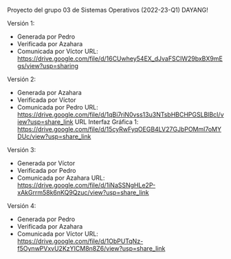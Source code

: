 Proyecto del grupo 03 de Sistemas Operativos (2022-23-Q1)
DAYANG!

Versión 1:
 - Generada por Pedro
 - Verificada por Azahara
 - Comunicada por Víctor
URL: https://drive.google.com/file/d/16CUwhey54EX_dJvaFSCIW29bxBX9mEgs/view?usp=sharing

Versión 2:
 - Generada por Azahara
 - Verificada por Víctor
 - Comunicada por Pedro
URL: https://drive.google.com/file/d/1qBi7riN0vss13u3NTsbHBCHPGSLBlBcI/view?usp=share_link
URL Interfaz Gráfica 1: https://drive.google.com/file/d/15cyRwFyqOEGB4LV27GJbPOMml7oMYDUc/view?usp=share_link

Versión 3:
 - Generada por Víctor
 - Verificada por Pedro
 - Comunicada por Azahara
URL: https://drive.google.com/file/d/1iNaSSNgHLe2P-xAkGrrm58k6nKQ9Qzuc/view?usp=share_link

Versión 4:
 - Generada por Pedro
 - Verificada por Azahara
 - Comunicada por Víctor
URL: https://drive.google.com/file/d/1ObPUTqNz-f5OynwPVxvU2KzYICM8n8Z6/view?usp=share_link